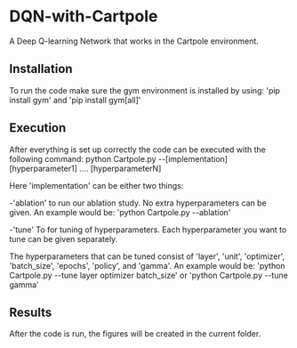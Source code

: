 # DQN-with-Cartpole
A Deep Q-learning Network that works in the Cartpole environment.

## Installation 
To run the code make sure the gym environment is installed by using: 'pip install gym' and 'pip install gym[all]'

## Execution
After everything is set up correctly the code can be executed with the following command: python Cartpole.py --[implementation] [hyperparameter1] .... [hyperparameterN] 

Here 'implementation' can be either two things:

-'ablation' to run our ablation study. No extra hyperparameters can be given. An example would be: 'python Cartpole.py --ablation' 

-'tune' To for tuning of hyperparameters. Each hyperparameter you want to tune can be given separately.

The hyperparameters that can be tuned consist of 'layer', 'unit', 'optimizer', 'batch_size', 'epochs', 'policy', and 'gamma'. An example would be: 'python Cartpole.py --tune layer optimizer batch_size' or  'python Cartpole.py --tune gamma'

## Results
After the code is run, the figures will be created in the current folder.
